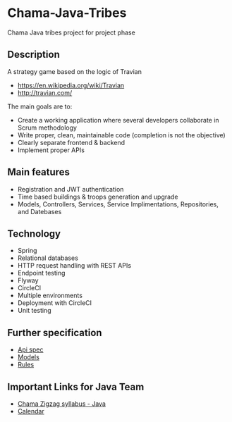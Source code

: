 # Chama-Java-Tribes
Chama Java tribes project for project phase

## Description

A strategy game based on the logic of Travian
- https://en.wikipedia.org/wiki/Travian
- http://travian.com/

The main goals are to:
- Create a working application where several developers collaborate in Scrum methodology
- Write proper, clean, maintainable code (completion is not the objective) 
- Clearly separate frontend & backend
- Implement proper APIs


## Main features

- Registration and JWT authentication
- Time based buildings & troops generation and upgrade
- Models, Controllers, Services, Service Implimentations, Repositories, and Datebases 

## Technology

- Spring
- Relational databases
- HTTP request handling with REST APIs
- Endpoint testing
- Flyway
- CircleCI
- Multiple environments
- Deployment with CircleCI
- Unit testing
  

## Further specification
- [Api spec](api-spec.md)
- [Models](models.md)
- [Rules](rules.md)



## Important Links for Java Team

* [Chama Zigzag syllabus - Java](https://github.com/green-fox-academy/zigzag-syllabus)
* [Calendar](https://calendar.google.com/calendar/b/1/r/week?cid=Z3JlZW5mb3hhY2FkZW15LmNvbV92cG51ZWY0OTJjYmY2czZiaHV0dDI3Z3ZqY0Bncm91cC5jYWxlbmRhci5nb29nbGUuY29t)
